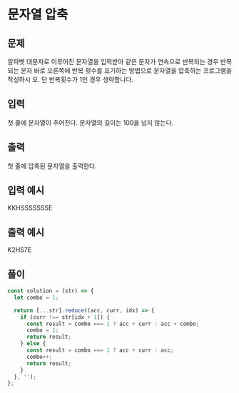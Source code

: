 # 문자열 압축

## 문제

알파벳 대문자로 이루어진 문자열을 입력받아 같은 문자가 연속으로 반복되는 경우 반복되는 문자 바로 오른쪽에 반복 횟수를 표기하는 방법으로 문자열을 압축하는 프로그램을 작성하시 오. 단 반복횟수가 1인 경우 생략합니다.

## 입력

첫 줄에 문자열이 주어진다. 문자열의 길이는 100을 넘지 않는다.

## 출력

첫 줄에 압축된 문자열을 출력한다.

## 입력 예시

KKHSSSSSSSE

## 출력 예시

K2HS7E

## 풀이

```javascript
const solution = (str) => {
  let combo = 1;

  return [...str].reduce((acc, curr, idx) => {
    if (curr !== str[idx + 1]) {
      const result = combo === 1 ? acc + curr : acc + combo;
      combo = 1;
      return result;
    } else {
      const result = combo === 1 ? acc + curr : acc;
      combo++;
      return result;
    }
  }, '');
};
```

